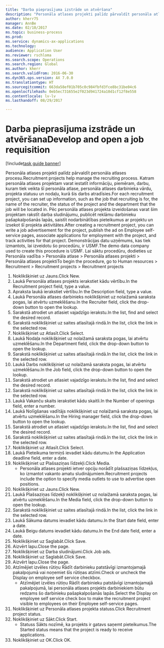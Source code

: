 ```yaml
--- 
title: "Darba pieprasījuma izstrāde un atvēršana"
description: "Personāla atlases projekti palīdz pārvaldīt personāla atlases procesu."
author: kherr75
manager: AnnBe
ms.date: 02/10/2017
ms.topic: business-process
ms.prod: 
ms.service: dynamics-ax-applications
ms.technology: 
audience: Application User
ms.reviewer: rschloma
ms.search.scope: Operations
ms.search.region: Global
ms.author: kherr
ms.search.validFrom: 2016-06-30
ms.dyn365.ops.version: AX 7.0.0
ms.translationtype: HT
ms.sourcegitcommit: 663da58ef01b705c0c984fbfd3fce8bc31be04c6
ms.openlocfilehash: 0eb5ec731655e2f023d941724a10d1cf12f8e558
ms.contentlocale: lv-lv
ms.lasthandoff: 08/29/2017

---
```

# <a name="develop-and-open-a-job-requisition"></a><span data-ttu-id="b1558-103">Darba pieprasījuma izstrāde un atvēršana</span><span class="sxs-lookup"><span data-stu-id="b1558-103">Develop and open a job requisition</span></span>

[!include[task guide banner](../../includes/task-guide-banner.md)]

<span data-ttu-id="b1558-104">Personāla atlases projekti palīdz pārvaldīt personāla atlases procesu.</span><span class="sxs-lookup"><span data-stu-id="b1558-104">Recruitment projects help manage the recruiting process.</span></span> <span data-ttu-id="b1558-105">Katram personāla atlases projektam varat iestatīt informāciju, piemēram, darbu, kuram tiek veikta šī personāla atlase, personāla atlases darbinieka vārdu, projekta statusu un nodaļu, kurā šis darbs atradīsies.</span><span class="sxs-lookup"><span data-stu-id="b1558-105">For each recruitment project, you can set up information, such as the job that recruiting is for, the name of the recruiter, the status of the project and the department that the job will be located in.</span></span> <span data-ttu-id="b1558-106">Pēc personāla atlases projekta izveidošanas varat šim projektam rakstīt darba sludinājumu, publicēt reklāmu darbinieku pašapkalpošanās lapās, saistīt nodarbinātības pieteikumus ar projektu un izsekot šī projekta aktivitātes.</span><span class="sxs-lookup"><span data-stu-id="b1558-106">After creating a recruitment project, you can write a job advertisement for the project, publish the ad on Employee self-service pages, associate applications for employment with the project, and track activities for that project.</span></span> <span data-ttu-id="b1558-107">Demonstrācijas datu uzņēmums, kas tiek izmantots, lai izveidotu šo procedūru, ir USMF.</span><span class="sxs-lookup"><span data-stu-id="b1558-107">The demo data company used to create this procedure is USMF.</span></span> <span data-ttu-id="b1558-108">Lai sāktu procedūru, dodieties uz Personāla vadība > Personāla atlase > Personāla atlases projekti > Personāla atlases projekti</span><span class="sxs-lookup"><span data-stu-id="b1558-108">To begin the procedure, go to Human resources > Recruitment > Recruitment projects > Recruitment projects</span></span>

1. <span data-ttu-id="b1558-109">Noklikšķiniet uz Jauns.</span><span class="sxs-lookup"><span data-stu-id="b1558-109">Click New.</span></span>
2. <span data-ttu-id="b1558-110">Laukā Personāla atlases projekts ierakstiet kādu vērtību.</span><span class="sxs-lookup"><span data-stu-id="b1558-110">In the Recruitment project field, type a value.</span></span>
3. <span data-ttu-id="b1558-111">Apraksta laukā ierakstiet vērtību.</span><span class="sxs-lookup"><span data-stu-id="b1558-111">In the Description field, type a value.</span></span>
4. <span data-ttu-id="b1558-112">Laukā Personāla atlases darbinieks noklikšķiniet uz nolaižamā saraksta pogas, lai atvērtu uzmeklēšanu.</span><span class="sxs-lookup"><span data-stu-id="b1558-112">In the Recruiter field, click the drop-down button to open the lookup.</span></span>
5. <span data-ttu-id="b1558-113">Sarakstā atrodiet un atlasiet vajadzīgo ierakstu.</span><span class="sxs-lookup"><span data-stu-id="b1558-113">In the list, find and select the desired record.</span></span>
6. <span data-ttu-id="b1558-114">Sarakstā noklikšķiniet uz saites atlasītajā rindā.</span><span class="sxs-lookup"><span data-stu-id="b1558-114">In the list, click the link in the selected row.</span></span>
7. <span data-ttu-id="b1558-115">Noklikšķiniet uz Atlasīt.</span><span class="sxs-lookup"><span data-stu-id="b1558-115">Click Select.</span></span>
8. <span data-ttu-id="b1558-116">Laukā Nodaļa noklikšķiniet uz nolaižamā saraksta pogas, lai atvērtu uzmeklēšanu.</span><span class="sxs-lookup"><span data-stu-id="b1558-116">In the Department field, click the drop-down button to open the lookup.</span></span>
9. <span data-ttu-id="b1558-117">Sarakstā noklikšķiniet uz saites atlasītajā rindā.</span><span class="sxs-lookup"><span data-stu-id="b1558-117">In the list, click the link in the selected row.</span></span>
10. <span data-ttu-id="b1558-118">Laukā Darbs noklikšķiniet uz nolaižamā saraksta pogas, lai atvērtu uzmeklēšanu.</span><span class="sxs-lookup"><span data-stu-id="b1558-118">In the Job field, click the drop-down button to open the lookup.</span></span>
11. <span data-ttu-id="b1558-119">Sarakstā atrodiet un atlasiet vajadzīgo ierakstu.</span><span class="sxs-lookup"><span data-stu-id="b1558-119">In the list, find and select the desired record.</span></span>
12. <span data-ttu-id="b1558-120">Sarakstā noklikšķiniet uz saites atlasītajā rindā.</span><span class="sxs-lookup"><span data-stu-id="b1558-120">In the list, click the link in the selected row.</span></span>
13. <span data-ttu-id="b1558-121">Laukā Vakanču skaits ierakstiet kādu skaitli.</span><span class="sxs-lookup"><span data-stu-id="b1558-121">In the Number of openings field, enter a number.</span></span>
14. <span data-ttu-id="b1558-122">Laukā Nolīgšanas vadītājs noklikšķiniet uz nolaižamā saraksta pogas, lai atvērtu uzmeklēšanu.</span><span class="sxs-lookup"><span data-stu-id="b1558-122">In the Hiring manager field, click the drop-down button to open the lookup.</span></span>
15. <span data-ttu-id="b1558-123">Sarakstā atrodiet un atlasiet vajadzīgo ierakstu.</span><span class="sxs-lookup"><span data-stu-id="b1558-123">In the list, find and select the desired record.</span></span>
16. <span data-ttu-id="b1558-124">Sarakstā noklikšķiniet uz saites atlasītajā rindā.</span><span class="sxs-lookup"><span data-stu-id="b1558-124">In the list, click the link in the selected row.</span></span>
17. <span data-ttu-id="b1558-125">Noklikšķiniet uz Atlasīt.</span><span class="sxs-lookup"><span data-stu-id="b1558-125">Click Select.</span></span>
18. <span data-ttu-id="b1558-126">Laukā Pieteikuma termiņš ievadiet kādu datumu.</span><span class="sxs-lookup"><span data-stu-id="b1558-126">In the Application deadline field, enter a date.</span></span>
19. <span data-ttu-id="b1558-127">Noklikšķiniet uz Plašsaziņas līdzekļi.</span><span class="sxs-lookup"><span data-stu-id="b1558-127">Click Media.</span></span>
    * <span data-ttu-id="b1558-128">Personāla atlases projekti ietver opciju norādīt plašsaziņas līdzekļus, ko izmantot vakanto amatu sludinājumiem.</span><span class="sxs-lookup"><span data-stu-id="b1558-128">Recruitment projects include the option to specify media outlets to use to advertise open positions.</span></span>  
20. <span data-ttu-id="b1558-129">Noklikšķiniet uz Jauns.</span><span class="sxs-lookup"><span data-stu-id="b1558-129">Click New.</span></span>
21. <span data-ttu-id="b1558-130">Laukā Plašsaziņas līdzekļi noklikšķiniet uz nolaižamā saraksta pogas, lai atvērtu uzmeklēšanu.</span><span class="sxs-lookup"><span data-stu-id="b1558-130">In the Media field, click the drop-down button to open the lookup.</span></span>
22. <span data-ttu-id="b1558-131">Sarakstā noklikšķiniet uz saites atlasītajā rindā.</span><span class="sxs-lookup"><span data-stu-id="b1558-131">In the list, click the link in the selected row.</span></span>
23. <span data-ttu-id="b1558-132">Laukā Sākuma datums ievadiet kādu datumu.</span><span class="sxs-lookup"><span data-stu-id="b1558-132">In the Start date field, enter a date.</span></span>
24. <span data-ttu-id="b1558-133">Laukā Beigu datums ievadiet kādu datumu.</span><span class="sxs-lookup"><span data-stu-id="b1558-133">In the End date field, enter a date.</span></span>
25. <span data-ttu-id="b1558-134">Noklikšķiniet uz Saglabāt.</span><span class="sxs-lookup"><span data-stu-id="b1558-134">Click Save.</span></span>
26. <span data-ttu-id="b1558-135">Aizvērt lapu.</span><span class="sxs-lookup"><span data-stu-id="b1558-135">Close the page.</span></span>
27. <span data-ttu-id="b1558-136">Noklikšķiniet uz Darba sludinājumi.</span><span class="sxs-lookup"><span data-stu-id="b1558-136">Click Job ads.</span></span>
28. <span data-ttu-id="b1558-137">Noklikšķiniet uz Saglabāt.</span><span class="sxs-lookup"><span data-stu-id="b1558-137">Click Save.</span></span>
29. <span data-ttu-id="b1558-138">Aizvērt lapu.</span><span class="sxs-lookup"><span data-stu-id="b1558-138">Close the page.</span></span>
30. <span data-ttu-id="b1558-139">Atzīmējiet izvēles rūtiņu Rādīt darbinieku patstāvīgi izmantojamajā pakalpojumā vai noņemiet šīs rūtiņas atzīmi.</span><span class="sxs-lookup"><span data-stu-id="b1558-139">Check or uncheck the Display on employee self service checkbox.</span></span>
    * <span data-ttu-id="b1558-140">Atzīmējiet izvēles rūtiņu Rādīt darbinieku patstāvīgi izmantojamajā pakalpojumā, lai personāla atlases projekts darbiniekiem būtu redzams šo darbinieku pašapkalpošanās lapās.</span><span class="sxs-lookup"><span data-stu-id="b1558-140">Select the Display on employee self service check box to make the recruitment project visible to employees on their Employee self-service pages.</span></span>  
31. <span data-ttu-id="b1558-141">Noklikšķiniet uz Personāla atlases projekta statuss.</span><span class="sxs-lookup"><span data-stu-id="b1558-141">Click Recruitment project status.</span></span>
32. <span data-ttu-id="b1558-142">Noklikšķiniet uz Sākt.</span><span class="sxs-lookup"><span data-stu-id="b1558-142">Click Start.</span></span>
    * <span data-ttu-id="b1558-143">Statuss Sākts nozīmē, ka projekts ir gatavs saņemt pieteikumus.</span><span class="sxs-lookup"><span data-stu-id="b1558-143">The Started status means that the project is ready to receive applications.</span></span>  
33. <span data-ttu-id="b1558-144">Noklikšķiniet uz OK.</span><span class="sxs-lookup"><span data-stu-id="b1558-144">Click OK.</span></span>


